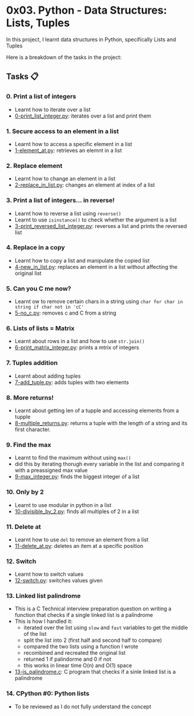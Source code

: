 # 0x03. Python - Data Structures: Lists, Tuples
In this project, I learnt data structures in Python, specifically Lists and Tuples

Here is a breakdown of the tasks in the project:

## Tasks :clipboard:
### 0. Print a list of integers
- Learnt how to iterate over a list
- [0-print_list_integer.py](https://github.com/JerryEchimau/alx-higher_level_programming/blob/master/0x03-python-data_structures/0-print_list_integer.py): iterates over a list and print them

### 1. Secure access to an element in a list
- Learnt how to access a specific element in a list
- [1-element_at.py](https://github.com/JerryEchimau/alx-higher_level_programming/blob/master/0x03-python-data_structures/1-element_at.py): retrieves an elemnt in a list

### 2. Replace element
- Learnt how to change an element in a list
- [2-replace_in_list.py](https://github.com/JerryEchimau/alx-higher_level_programming/blob/master/0x03-python-data_structures/2-replace_in_list.py): changes an element at index of a list

### 3. Print a list of integers... in reverse!
- Learnt how to reverse a list using ``reverse()``
- Learnt to use ``isinstance()`` to check whether the argument is a list
- [3-print_reversed_list_integer.py](https://github.com/JerryEchimau/alx-higher_level_programming/blob/master/0x03-python-data_structures/3-print_reversed_list_integer.py): reverses a list and prints the reversed list

### 4. Replace in a copy
- Learnt how to copy a list and manipulate the copied list
- [4-new_in_list.py](https://github.com/JerryEchimau/alx-higher_level_programming/blob/master/0x03-python-data_structures/4-new_in_list.py): replaces an element in a list without affecting the original list

### 5. Can you C me now?
- Learnt ow to remove certain chars in a string using ``char for char in string if char not in 'cC'``
- [5-no_c.py]( https://github.com/JerryEchimau/alx-higher_level_programming/blob/master/0x03-python-data_structures/5-no_c.py): removes c and C from a string

### 6. Lists of lists = Matrix
- Learnt about rows in a list and how to use ``str.join()``
- [6-print_matrix_integer.py](https://github.com/JerryEchimau/alx-higher_level_programming/blob/master/0x03-python-data_structures/6-print_matrix_integer.py): prints a mtrix of integers

### 7. Tuples addition
- Learnt about adding tuples
- [7-add_tuple.py](https://github.com/JerryEchimau/alx-higher_level_programming/blob/master/0x03-python-data_structures/7-add_tuple.py): adds tuples with two elements

### 8. More returns!
- Learnt about getting len of a tupple and accessing elements from a tupple
- [8-multiple_returns.py](https://github.com/JerryEchimau/alx-higher_level_programming/blob/master/0x03-python-data_structures/8-multiple_returns.py): returns a tuple with the length of a string and its first character.

### 9. Find the max
- Learnt to find the maximum without using ``max()``
- did this by iterating thorugh every variable in the list and comparing it with a preassigned max value
- [9-max_integer.py](https://github.com/JerryEchimau/alx-higher_level_programming/blob/master/0x03-python-data_structures/9-max_integer.py): finds the biggest integer of a list

### 10. Only by 2
- Learnt to use modular in python in a list
- [10-divisible_by_2.py](https://github.com/JerryEchimau/alx-higher_level_programming/blob/master/0x03-python-data_structures/10-divisible_by_2.py): finds all multiples of 2 in a list

### 11. Delete at
- Learnt how to use ``del`` to remove an element from a list
- [11-delete_at.py](https://github.com/JerryEchimau/alx-higher_level_programming/blob/master/0x03-python-data_structures/11-delete_at.py): deletes an item at a specific position

### 12. Switch
- Learnt how to switch values
- [12-switch.py](https://github.com/JerryEchimau/alx-higher_level_programming/blob/master/0x03-python-data_structures/12-switch.py): switches values given

### 13. Linked list palindrome
- This is a C Technical interview preparation question on writing a function that checks if a single linked list is a palindrome
- This is how I handled it:
	- iterated over the list using ``slow`` and ``fast`` variables to get the middle of the list
	- split the list into 2 (first half and second half to compare)
	- compared the two lists using a function I wrote
	- recombined and recreated the original list
	- returned 1 if palindorme and 0 if not
	- this works in linear time O(n) and O(1) space
- [13-is_palindrome.c](https://github.com/JerryEchimau/alx-higher_level_programming/blob/master/0x03-python-data_structures/13-is_palindrome.c): C program that checks if a sinle linked list is a palindrome

### 14. CPython #0: Python lists
- To be reviewed as I do not fully understand the concept

